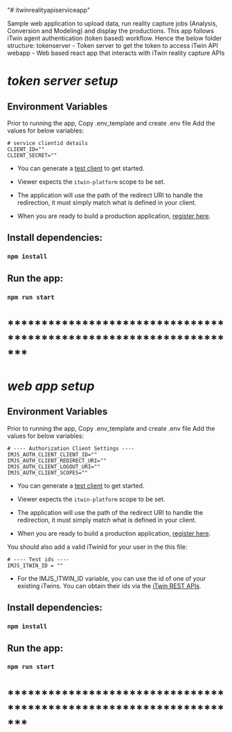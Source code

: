 "# itwinrealityapiserviceapp" 

Sample web application to upload data, run reality capture jobs (Analysis, Conversion and Modeling) and display the productions. This app follows iTwin agent authentication (token based) workflow.
Hence the below folder structure:
tokenserver - Token server to get the token to access iTwin API
webapp - Web based react app that interacts with iTwin reality capture APIs

# ***************************token server setup***************************
## Environment Variables

Prior to running the app, Copy .env_template and create .env file
Add the values for below variables:
```
# service clientid details
CLIENT_ID=""
CLIENT_SECRET=""
```

- You can generate a [test client](https://developer.bentley.com/tutorials/web-application-quick-start/#3-register-an-application) to get started.

- Viewer expects the `itwin-platform` scope to be set.

- The application will use the path of the redirect URI to handle the redirection, it must simply match what is defined in your client.

- When you are ready to build a production application, [register here](https://developer.bentley.com/register/).


## Install dependencies: 
### `npm install`

## Run the app:
### `npm run start`

# *******************************************************************

# ***************************web app setup***************************
## Environment Variables

Prior to running the app, Copy .env_template and create .env file
Add the values for below variables:
```
# ---- Authorization Client Settings ----
IMJS_AUTH_CLIENT_CLIENT_ID=""
IMJS_AUTH_CLIENT_REDIRECT_URI=""
IMJS_AUTH_CLIENT_LOGOUT_URI=""
IMJS_AUTH_CLIENT_SCOPES=""
```

- You can generate a [test client](https://developer.bentley.com/tutorials/web-application-quick-start/#3-register-an-application) to get started.

- Viewer expects the `itwin-platform` scope to be set.

- The application will use the path of the redirect URI to handle the redirection, it must simply match what is defined in your client.

- When you are ready to build a production application, [register here](https://developer.bentley.com/register/).

You should also add a valid iTwinId for your user in the this file:

```
# ---- Test ids ----
IMJS_ITWIN_ID = ""
```

- For the IMJS_ITWIN_ID variable, you can use the id of one of your existing iTwins. You can obtain their ids via the [iTwin REST APIs](https://developer.bentley.com/apis/itwins/operations/get-itwin/).

## Install dependencies: 
### `npm install`

## Run the app:
### `npm run start`

# *******************************************************************

